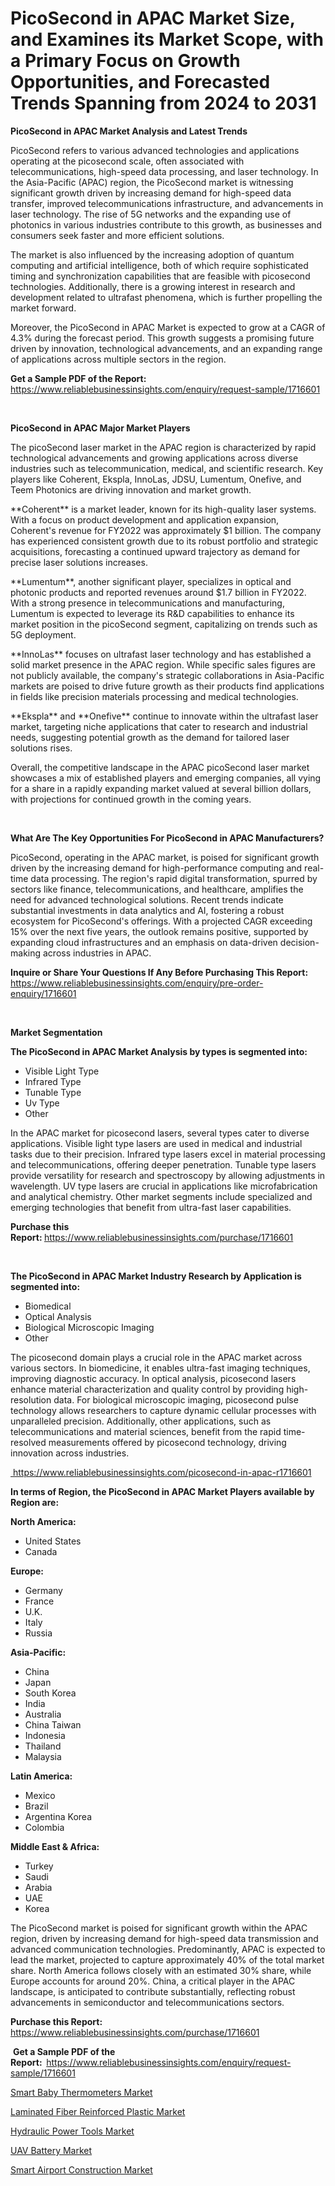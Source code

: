 <p><h1>PicoSecond in APAC Market Size, and Examines its Market Scope, with a Primary Focus on Growth Opportunities, and Forecasted Trends Spanning from 2024 to 2031</h1></p><p><strong>PicoSecond in APAC Market Analysis and Latest Trends</strong></p>
<p><p>PicoSecond refers to various advanced technologies and applications operating at the picosecond scale, often associated with telecommunications, high-speed data processing, and laser technology. In the Asia-Pacific (APAC) region, the PicoSecond market is witnessing significant growth driven by increasing demand for high-speed data transfer, improved telecommunications infrastructure, and advancements in laser technology. The rise of 5G networks and the expanding use of photonics in various industries contribute to this growth, as businesses and consumers seek faster and more efficient solutions.</p><p>The market is also influenced by the increasing adoption of quantum computing and artificial intelligence, both of which require sophisticated timing and synchronization capabilities that are feasible with picosecond technologies. Additionally, there is a growing interest in research and development related to ultrafast phenomena, which is further propelling the market forward.</p><p>Moreover, the PicoSecond in APAC Market is expected to grow at a CAGR of 4.3% during the forecast period. This growth suggests a promising future driven by innovation, technological advancements, and an expanding range of applications across multiple sectors in the region.</p></p>
<p><strong>Get a Sample PDF of the Report:&nbsp;</strong> <a href="https://www.reliablebusinessinsights.com/enquiry/request-sample/1716601?utm_campaign=84&utm_medium=2&utm_source=Github&utm_content=ia&utm_term=13102024&utm_id=picosecond-in-apac">https://www.reliablebusinessinsights.com/enquiry/request-sample/1716601</a></p>
<p>&nbsp;</p>
<p><strong>PicoSecond in APAC Major Market Players</strong></p>
<p><p>The picoSecond laser market in the APAC region is characterized by rapid technological advancements and growing applications across diverse industries such as telecommunication, medical, and scientific research. Key players like Coherent, Ekspla, InnoLas, JDSU, Lumentum, Onefive, and Teem Photonics are driving innovation and market growth.</p><p>**Coherent** is a market leader, known for its high-quality laser systems. With a focus on product development and application expansion, Coherent's revenue for FY2022 was approximately $1 billion. The company has experienced consistent growth due to its robust portfolio and strategic acquisitions, forecasting a continued upward trajectory as demand for precise laser solutions increases.</p><p>**Lumentum**, another significant player, specializes in optical and photonic products and reported revenues around $1.7 billion in FY2022. With a strong presence in telecommunications and manufacturing, Lumentum is expected to leverage its R&D capabilities to enhance its market position in the picoSecond segment, capitalizing on trends such as 5G deployment.</p><p>**InnoLas** focuses on ultrafast laser technology and has established a solid market presence in the APAC region. While specific sales figures are not publicly available, the company's strategic collaborations in Asia-Pacific markets are poised to drive future growth as their products find applications in fields like precision materials processing and medical technologies.</p><p>**Ekspla** and **Onefive** continue to innovate within the ultrafast laser market, targeting niche applications that cater to research and industrial needs, suggesting potential growth as the demand for tailored laser solutions rises.</p><p>Overall, the competitive landscape in the APAC picoSecond laser market showcases a mix of established players and emerging companies, all vying for a share in a rapidly expanding market valued at several billion dollars, with projections for continued growth in the coming years.</p></p>
<p>&nbsp;</p>
<p><strong>What Are The Key Opportunities For PicoSecond in APAC Manufacturers?</strong></p>
<p><p>PicoSecond, operating in the APAC market, is poised for significant growth driven by the increasing demand for high-performance computing and real-time data processing. The region's rapid digital transformation, spurred by sectors like finance, telecommunications, and healthcare, amplifies the need for advanced technological solutions. Recent trends indicate substantial investments in data analytics and AI, fostering a robust ecosystem for PicoSecond's offerings. With a projected CAGR exceeding 15% over the next five years, the outlook remains positive, supported by expanding cloud infrastructures and an emphasis on data-driven decision-making across industries in APAC.</p></p>
<p><strong>Inquire or Share Your Questions If Any Before Purchasing This Report:</strong> <a href="https://www.reliablebusinessinsights.com/enquiry/pre-order-enquiry/1716601?utm_campaign=84&utm_medium=2&utm_source=Github&utm_content=ia&utm_term=13102024&utm_id=picosecond-in-apac">https://www.reliablebusinessinsights.com/enquiry/pre-order-enquiry/1716601</a></p>
<p>&nbsp;</p>
<p><strong>Market Segmentation</strong></p>
<p><strong>The PicoSecond in APAC Market Analysis by types is segmented into:</strong></p>
<p><ul><li>Visible Light Type</li><li>Infrared Type</li><li>Tunable Type</li><li>Uv Type</li><li>Other</li></ul></p>
<p><p>In the APAC market for picosecond lasers, several types cater to diverse applications. Visible light type lasers are used in medical and industrial tasks due to their precision. Infrared type lasers excel in material processing and telecommunications, offering deeper penetration. Tunable type lasers provide versatility for research and spectroscopy by allowing adjustments in wavelength. UV type lasers are crucial in applications like microfabrication and analytical chemistry. Other market segments include specialized and emerging technologies that benefit from ultra-fast laser capabilities.</p></p>
<p><strong>Purchase this Report:&nbsp;</strong><a href="https://www.reliablebusinessinsights.com/purchase/1716601?utm_campaign=84&utm_medium=2&utm_source=Github&utm_content=ia&utm_term=13102024&utm_id=picosecond-in-apac">https://www.reliablebusinessinsights.com/purchase/1716601</a></p>
<p>&nbsp;</p>
<p><strong>The PicoSecond in APAC Market Industry Research by Application is segmented into:</strong></p>
<p><ul><li>Biomedical</li><li>Optical Analysis</li><li>Biological Microscopic Imaging</li><li>Other</li></ul></p>
<p><p>The picosecond domain plays a crucial role in the APAC market across various sectors. In biomedicine, it enables ultra-fast imaging techniques, improving diagnostic accuracy. In optical analysis, picosecond lasers enhance material characterization and quality control by providing high-resolution data. For biological microscopic imaging, picosecond pulse technology allows researchers to capture dynamic cellular processes with unparalleled precision. Additionally, other applications, such as telecommunications and material sciences, benefit from the rapid time-resolved measurements offered by picosecond technology, driving innovation across industries.</p></p>
<p><a href="https://www.reliablebusinessinsights.com/picosecond-in-apac-r1716601?utm_campaign=84&utm_medium=2&utm_source=Github&utm_content=ia&utm_term=13102024&utm_id=picosecond-in-apac">&nbsp;https://www.reliablebusinessinsights.com/picosecond-in-apac-r1716601</a></p>
<p><strong>In terms of Region, the PicoSecond in APAC Market Players available by Region are:</strong></p>
<p>
    <p> <strong> North America: </strong>
        <ul>
            <li>United States</li>
            <li>Canada</li>
        </ul>
        </p> 
    <p> <strong> Europe: </strong>
        <ul>
            <li>Germany</li>
            <li>France</li>
            <li>U.K.</li>
            <li>Italy</li>
            <li>Russia</li>
        </ul>
        </p> 
    <p> <strong> Asia-Pacific: </strong>
        <ul>
            <li>China</li>
            <li>Japan</li>
            <li>South Korea</li>
            <li>India</li>
            <li>Australia</li>
            <li>China Taiwan</li>
            <li>Indonesia</li>
            <li>Thailand</li>
            <li>Malaysia</li>
        </ul>
        </p> 
    <p> <strong> Latin America: </strong>
        <ul>
            <li>Mexico</li>
            <li>Brazil</li>
            <li>Argentina Korea</li>
            <li>Colombia</li>
        </ul>
        </p> 
    <p> <strong> Middle East & Africa: </strong>
        <ul>
            <li>Turkey</li>
            <li>Saudi</li>
            <li>Arabia</li>
            <li>UAE</li>
            <li>Korea</li>
        </ul>
    </p>
    </p>
<p><p>The PicoSecond market is poised for significant growth within the APAC region, driven by increasing demand for high-speed data transmission and advanced communication technologies. Predominantly, APAC is expected to lead the market, projected to capture approximately 40% of the total market share. North America follows closely with an estimated 30% share, while Europe accounts for around 20%. China, a critical player in the APAC landscape, is anticipated to contribute substantially, reflecting robust advancements in semiconductor and telecommunications sectors.</p></p>
<p><strong>Purchase this Report: </strong><a href="https://www.reliablebusinessinsights.com/purchase/1716601?utm_campaign=84&utm_medium=2&utm_source=Github&utm_content=ia&utm_term=13102024&utm_id=picosecond-in-apac">https://www.reliablebusinessinsights.com/purchase/1716601</a></p>
<p>&nbsp;<strong>Get a Sample PDF of the Report:&nbsp;&nbsp;</strong><a href="https://www.reliablebusinessinsights.com/enquiry/request-sample/1716601?utm_campaign=84&utm_medium=2&utm_source=Github&utm_content=ia&utm_term=13102024&utm_id=picosecond-in-apac">https://www.reliablebusinessinsights.com/enquiry/request-sample/1716601</a></p>
<p><strong></strong></p>
<p><p><a href="https://www.linkedin.com/pulse/strategic-forecast-smart-baby-thermometers-market-growth-trends-zffpc?utm_campaign=84&utm_medium=2&utm_source=Github&utm_content=ia&utm_term=13102024&utm_id=picosecond-in-apac">Smart Baby Thermometers Market</a></p><p><a href="https://github.com/GRUBBSCHARLES/Market-Research-Report-List-1/blob/main/laminated-fiber-reinforced-plastic-market.md?utm_campaign=84&utm_medium=2&utm_source=Github&utm_content=ia&utm_term=13102024&utm_id=picosecond-in-apac">Laminated Fiber Reinforced Plastic Market</a></p><p><a href="https://issuu.com/reportprime-2/docs/hydraulic-power-tools-market-size-2_59afdccf9474b6?utm_campaign=84&utm_medium=2&utm_source=Github&utm_content=ia&utm_term=13102024&utm_id=picosecond-in-apac">Hydraulic Power Tools Market</a></p><p><a href="https://github.com/HaroldWalker405/Market-Research-Report-List-1/blob/main/uav-battery-market.md?utm_campaign=84&utm_medium=2&utm_source=Github&utm_content=ia&utm_term=13102024&utm_id=picosecond-in-apac">UAV Battery Market</a></p><p><a href="https://www.linkedin.com/pulse/smart-airport-construction-market-trends-insights-type-application-nevkc?utm_campaign=84&utm_medium=2&utm_source=Github&utm_content=ia&utm_term=13102024&utm_id=picosecond-in-apac">Smart Airport Construction Market</a></p></p>